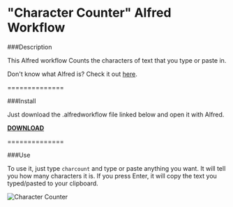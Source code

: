 "Character Counter" Alfred Workflow
=====================================

###Description

This Alfred workflow Counts the characters of text that you type or paste in.

Don't know what Alfred is? Check it out [here](http://www.alfredapp.com/).

==============

###Install

Just download the .alfredworkflow file linked below and open it with Alfred.

__[DOWNLOAD](http://ryanverhey.com/files/alfred/character_counter.alfredworkflow)__

==============

###Use

To use it, just type `charcount` and type or paste anything you want. It will tell you how many characters it is. If you press Enter, it will copy the text you typed/pasted to your clipboard.

![Character Counter](http://i.imgur.com/c83wdqR.png)
